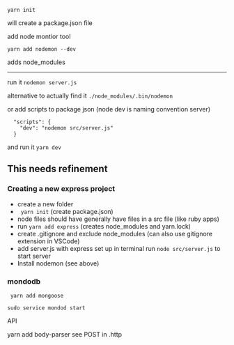 ```yarn init```

will create a package.json file


add node montior tool

```yarn add nodemon --dev```

adds node_modules

---

run it 
```nodemon server.js ```

alternative  to actually find it
``` ./node_modules/.bin/nodemon ```

or add scripts to package json (node dev is naming convention server)

```
  "scripts": {
    "dev": "nodemon src/server.js"
  }
  ```

  and run it
  ``` yarn dev   ```


  ## This needs refinement

  ### Creating a new express project

* create a new folder
* ``` yarn init```  (create package.json)
* node files should have generally have files in a src file (like ruby apps)
* run ```yarn add express``` (creates node_modules and yarn.lock)
* create .gitignore and exclude node_modules (can also use gitignore extension in VSCode)
* add server.js with express set up
  in terminal run ```node src/server.js``` to start server
* Install nodemon (see above)


### mondodb

``` yarn add mongoose```

```sudo service mondod start```


  API

  yarn add body-parser
  see POST in .http